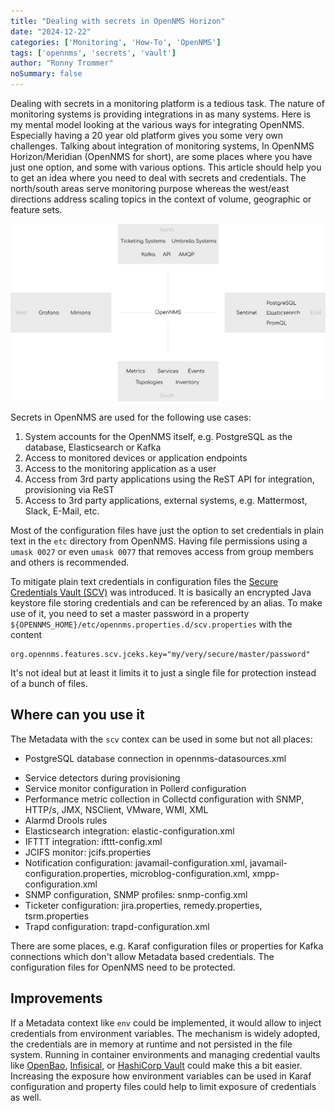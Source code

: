 ```yaml
---
title: "Dealing with secrets in OpenNMS Horizon"
date: "2024-12-22"
categories: ['Monitoring', 'How-To', 'OpenNMS']
tags: ['opennms', 'secrets', 'vault']
author: "Ronny Trommer"
noSummary: false
---
```


Dealing with secrets in a monitoring platform is a tedious task.
The nature of monitoring systems is providing integrations in as many systems.
Here is my mental model looking at the various ways for integrating OpenNMS.
Especially having a 20 year old platform gives you some very own challenges.
Talking about integration of monitoring systems, 
In OpenNMS Horizon/Meridian (OpenNMS for short), are some places where you have just one option, and some with various options.
This article should help you to get an idea where you need to deal with secrets and credentials.
The north/south areas serve monitoring purpose whereas the west/east directions address scaling topics in the context of volume, geographic or feature sets. 

![](integration.svg)

Secrets in OpenNMS are used for the following use cases:

1. System accounts for the OpenNMS itself, e.g. PostgreSQL as the database, Elasticsearch or Kafka
2. Access to monitored devices or application endpoints
3. Access to the monitoring application as a user
4. Access from 3rd party applications using the ReST API for integration, provisioning via ReST
5. Access to 3rd party applications, external systems, e.g. Mattermost, Slack, E-Mail, etc.

Most of the configuration files have just the option to set credentials in plain text in the `etc` directory from OpenNMS. 
Having file permissions using a `umask 0027` or even `umask 0077` that removes access from group members and others is recommended.

To mitigate plain text credentials in configuration files the [Secure Credentials Vault (SCV)](https://docs.opennms.com/horizon/latest/operation/deep-dive/admin/configuration/scv-configuration.html) was introduced.
It is basically an encrypted Java keystore file storing credentials and can be referenced by an alias.
To make use of it, you need to set a master password in a property `${OPENNMS_HOME}/etc/opennms.properties.d/scv.properties` with the content

```plain
org.opennms.features.scv.jceks.key="my/very/secure/master/password"
```
It's not ideal but at least it limits it to just a single file for protection instead of a bunch of files.

## Where can you use it

The Metadata with the `scv` contex can be used in some but not all places:

+ PostgreSQL database connection in opennms-datasources.xml
* Service detectors during provisioning
* Service monitor configuration in Pollerd configuration
* Performance metric collection in Collectd configuration with SNMP, HTTP/s, JMX, NSClient, VMware, WMI, XML
* Alarmd Drools rules
* Elasticsearch integration: elastic-configuration.xml
* IFTTT integration: ifttt-config.xml
* JCIFS monitor: jcifs.properties
* Notification configuration: javamail-configuration.xml, javamail-configuration.properties, microblog-configuration.xml, xmpp-configuration.xml
* SNMP configuration, SNMP profiles: snmp-config.xml
* Ticketer configuration: jira.properties, remedy.properties, tsrm.properties
* Trapd configuration: trapd-configuration.xml

There are some places, e.g. Karaf configuration files or properties for Kafka connections which don't allow Metadata based credentials.
The configuration files for OpenNMS need to be protected.

## Improvements

If a Metadata context like `env` could be implemented, it would allow to inject credentials from environment variables.
The mechanism is widely adopted, the credentials are in memory at runtime and not persisted in the file system.
Running in container environments and managing credential vaults like [OpenBao](https://openbao.org), [Infisical](https://infisical.com), or [HashiCorp Vault](https://www.vaultproject.io) could make this a bit easier.
Increasing the exposure how environment variables can be used in Karaf configuration and property files could help to limit exposure of credentials as well.
